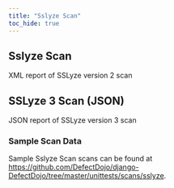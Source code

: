 ```yaml
---
title: "Sslyze Scan"
toc_hide: true
---
```

## Sslyze Scan

XML report of SSLyze version 2 scan

## SSLyze 3 Scan (JSON)

JSON report of SSLyze version 3 scan
### Sample Scan Data
Sample Sslyze Scan scans can be found at https://github.com/DefectDojo/django-DefectDojo/tree/master/unittests/scans/sslyze.